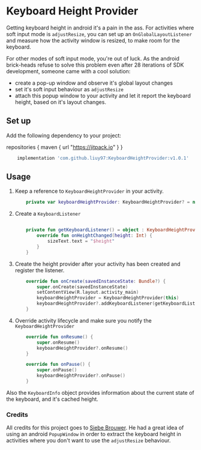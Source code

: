 # Keyboard Height Provider
Getting keyboard height in android it's a pain in the ass. For activities where soft input mode is `adjustResize`, you can set up an `OnGlobalLayoutListener` and measure how the activity window is resized, to make room for the keyboard.

For other modes of soft input mode, you're out of luck. As the android brick-heads refuse to solve this problem even after 28 iterations of SDK development, someone came with a cool solution:
* create a pop-up window and observe it's global layout changes
* set it's soft input behaviour as `adjustResize`
* attach this popup window to your activity and let it report the keyboard height, based on it's layout changes.


## Set up

Add the following dependency to your project:

repositories {
  maven {
    url  "https://jitpack.io"
  }
}

```gradle
    implementation 'com.github.liuy97:KeyboardHeightProvider:v1.0.1'
```

## Usage

1. Keep a reference to `KeyboardHeightProvider` in your activity.

    ```kotlin
        private var keyboardHeightProvider: KeyboardHeightProvider? = null
    ```

2. Create a `KeyboardListener`

    ``` kotlin
    
        private fun getKeyboardListener() = object : KeyboardHeightProvider.KeyboardListener {
            override fun onHeightChanged(height: Int) {
                sizeText.text = "$height"
            }
        }
    ```

3. Create the height provider after your activity has been created and register the listener.

    ```kotlin
        override fun onCreate(savedInstanceState: Bundle?) {
            super.onCreate(savedInstanceState)
            setContentView(R.layout.activity_main)
            keyboardHeightProvider = KeyboardHeightProvider(this)
            keyboardHeightProvider?.addKeyboardListener(getKeyboardListener())
        }
    ```
    
4. Override activity lifecycle and make sure you notify the `KeyboardHeightProvider`

    ```kotlin 
        override fun onResume() {
            super.onResume()
            keyboardHeightProvider?.onResume()
        }
    
        override fun onPause() {
            super.onPause()
            keyboardHeightProvider?.onPause()
        }
    ```
    

Also the `KeyboardInfo` object provides information about the current state of the keyboard, and it's cached height.

### Credits
All credits for this project goes to [Siebe Brouwer](https://github.com/siebeprojects). He had a great idea of using an android `PopupWindow` in order to extract the keyboard height in activities where you don't want to use the `adjustResize` behaviour.
